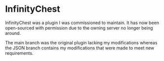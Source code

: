 # InfinityChest

InfinityChest was a plugin I was commissioned to maintain. It has now been open-sourced with permission due to the owning server no longer being around.

The main branch was the original plugin lacking my modifications whereas the JSON branch contains my modifications that were made to meet new requirements.
